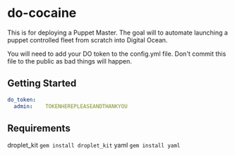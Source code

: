 # do-cocaine
This is for deploying a Puppet Master. The goal will to automate launching a puppet controlled fleet from scratch into Digital Ocean. 

You will need to add your DO token to the config.yml file. Don't commit this file to the public as bad things will happen. 

## Getting Started
```yaml
do_token:
  admin:    TOKENHEREPLEASEANDTHANKYOU 
```

## Requirements
droplet_kit
`gem install droplet_kit`
yaml
`gem install yaml` 